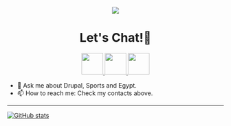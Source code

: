 

<!--
**Ahmed-Ayman/Ahmed-Ayman** is a ✨ _special_ ✨ repository because its `README.md` (this file) appears on your GitHub profile.

Here are some ideas to get you started:

- 🔭 I’m currently working on ...
- 🌱 I’m currently learning ...
- 👯 I’m looking to collaborate on ...
- 🤔 I’m looking for help with ...
- 💬 Ask me about ...
- 📫 How to reach me: ...
- 😄 Pronouns: ...
- ⚡ Fun fact: ...
-->

<p align="center">
  <img src="https://capsule-render.vercel.app/api?type=waving&color=gradient&text=HelloWorld!&height=100&section=header"/>
</p>

<h1 align="center">
  Let's Chat!💬
</h1>

<p align="center">

<a href="https://www.linkedin.com/in/ahmedayman055/">
  <img height="50" src="https://user-images.githubusercontent.com/46517096/166973395-19676cd8-f8ec-4abf-83ff-da8243505b82.png"/>
</a>
<a href="https://twitter.com/midobel0">
  <img height="50" src="https://user-images.githubusercontent.com/46517096/166974271-91dfa250-d70b-4cb9-8707-f1bda1b708c3.png"/>
</a>
<a href="https://www.instagram.com/midobel0/">
  <img height="50" src="https://user-images.githubusercontent.com/46517096/166974368-9798f39f-1f46-499c-b14e-81f0a3f83a06.png"/>
</a>
</p>
<!--
<p align="center">
  <img src= "https://media.giphy.com/media/RbDKaczqWovIugyJmW/giphy.gif">
</p>
--> 

- 💬 Ask me about Drupal, Sports and Egypt.
- 📫 How to reach me: Check my contacts above.
---
[![GitHub stats](https://github-readme-stats.vercel.app/api?username=Ahmed-Ayman)](https://github.com/ahmed-ayman/github-readme-stats)


<!-- https://github.com/thepiyushmalhotra/thepiyushmalhotra/blob/main/README.md  -->
